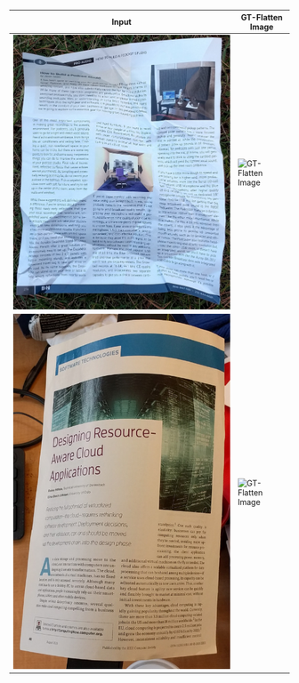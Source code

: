 |Input|GT-Flatten Image|
|----|----|
|![input](./docunet1.png)|![GT-Flatten Image](./docunet2.png)|
|![input](./docunet1v2.png)|![GT-Flatten Image](./docunet2v2.png)|